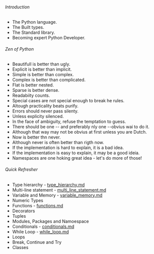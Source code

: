 ###### Introduction

- The Python language.
- The Built types.
- The Standard library.
- Becoming expert Python Developer.

###### Zen of Python
- Beautifull is better than ugly.
- Explicit is better than implicit.
- Simple is better than complex.
- Complex is better than complicated.
- Flat is better nested.
- Sparse is better dense.
- Readabiity counts.
- Special cases are not special enough to break he rules.
- Altough practicality beats purify.
- Errors should never pass silenty.
- Unless explicity silenced.
- In the face of ambiguity, refuse the temptation to guess.
- There should be one -- and preferably nly one --obvius wai to do it.
- Although that way may not be obvius at first unless you are Dutch.
- Now is better thn never.
- Although never is often better than rigth now.
- If the implementation is hard to explain, it is a bad idea.
- If the implementation is easy to explain, it may be a good ideia.
- Namespaces are one hoking great idea - let's do more of those!

###### Quick Refresher
- Type hierarchy - [type_hierarchy.md](type_hierarchy.md)
- Multi-line statement - [multi_line_statement.md](multi_line_statement.md)
- Variable and Memory - [variable_memory.md](variable_memory.md)
- Numeric Types
- Functions - [functions.md](functions.md)
- Decorators
- Tuples
- Modules, Packages and Namoespace
- Conditionals - [conditionals.md](conditionals.md)
- While Loop - [while_loop.md](while_loop.md)
- Loops
- Break, Continue and Try
- Classes